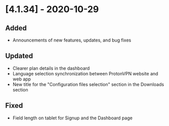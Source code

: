 # [4.1.34] - 2020-10-29

## Added

-   Announcements of new features, updates, and bug fixes 

## Updated
- Clearer plan details in the dashboard 
- Language selection synchronization between ProtonVPN website and web app
- New title for the "Configuration files selection" section in the Downloads section 

## Fixed

-  Field length on tablet for Signup and the Dashboard page

